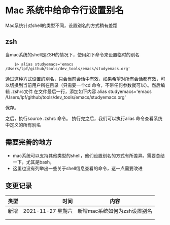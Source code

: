 # Mac 系统中给命令行设置别名

Mac系统针对shell的类型不同，设置别名的方式稍有差距
## zsh
当mac系统的shell是ZSH的情况下，使用如下命令来设置临时的别名
```
	$> alias studyemacs='emacs /Users/lpf/github/tools/dev_tools/emacs/studyemacs.org'
```

通过这种方式设置的别名，只会当前会话中有效，如果希望对所有会话都有效，可以切换到当前用户所在目录（只需要一个cd 命令，不带任何参数就可以）。然后编辑 .zshrc文件
在文件最后一行，添加如下内容
alias studyemacs='emacs /Users/lpf/github/tools/dev_tools/emacs/studyemacs.org'

保存。

之后，执行source .zshrc 命令。
执行完之后，我们可以执行alias 命令查看系统中定义的所有别名





## 需要完善的地方

* mac系统可以支持其他类型的shell，他们设置别名的方式有所差异。需要总结一下，尤其是bash，
* 这里也没有列举出一些关于shell信息查看的命令，这一点需要改进





## 变更记录
| 类型 | 时间 | 内容 |
| :-----| ----: | :----: |
| 新增 | 2021-11-27 星期六 | 新增mac系统如何为zsh设置别名 |
|  |  |  |
|  |  |  |
